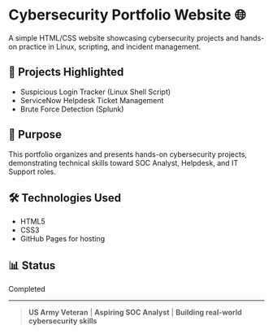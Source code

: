 # Cybersecurity Portfolio Website 🌐

A simple HTML/CSS website showcasing cybersecurity projects and hands-on practice in Linux, scripting, and incident management.

## 🌟 Projects Highlighted
- Suspicious Login Tracker (Linux Shell Script)
- ServiceNow Helpdesk Ticket Management
- Brute Force Detection (Splunk)

## 📂 Purpose
This portfolio organizes and presents hands-on cybersecurity projects, demonstrating technical skills toward SOC Analyst, Helpdesk, and IT Support roles.

## 🛠️ Technologies Used
- HTML5
- CSS3
- GitHub Pages for hosting

## 📊 Status
Completed

---

> **US Army Veteran** | **Aspiring SOC Analyst** | **Building real-world cybersecurity skills**
